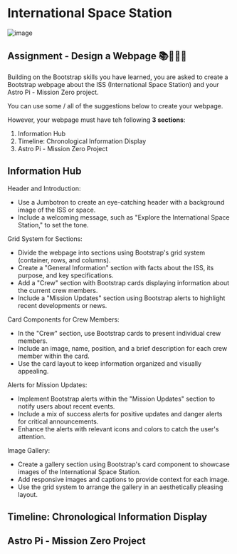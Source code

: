 # International Space Station

![image](https://github.com/ross-bish/Bootstrap/assets/83789503/4c005cc9-f3cf-42c2-9e4a-49dc47d7e1f5)

## Assignment - Design a Webpage 📚👨🏽‍💻

Building on the Bootstrap skills you have learned, you are asked to create a Bootstrap webpage about the ISS (International Space Station) and your Astro Pi - Mission Zero project.

You can use some / all of the suggestions below to create your webpage.

However, your webpage must have teh following **3 sections**:

1. Information Hub
2. Timeline: Chronological Information Display
3. Astro Pi - Mission Zero Project

## Information Hub
Header and Introduction:
   - Use a Jumbotron to create an eye-catching header with a background image of the ISS or space.
   - Include a welcoming message, such as "Explore the International Space Station," to set the tone.

Grid System for Sections:
   - Divide the webpage into sections using Bootstrap's grid system (container, rows, and columns).
   - Create a "General Information" section with facts about the ISS, its purpose, and key specifications.
   - Add a "Crew" section with Bootstrap cards displaying information about the current crew members.
   - Include a "Mission Updates" section using Bootstrap alerts to highlight recent developments or news.

Card Components for Crew Members:
   - In the "Crew" section, use Bootstrap cards to present individual crew members.
   - Include an image, name, position, and a brief description for each crew member within the card.
   - Use the card layout to keep information organized and visually appealing.

Alerts for Mission Updates:
   - Implement Bootstrap alerts within the "Mission Updates" section to notify users about recent events.
   - Include a mix of success alerts for positive updates and danger alerts for critical announcements.
   - Enhance the alerts with relevant icons and colors to catch the user's attention.

Image Gallery:
   - Create a gallery section using Bootstrap's card component to showcase images of the International Space Station.
   - Add responsive images and captions to provide context for each image.
   - Use the grid system to arrange the gallery in an aesthetically pleasing layout.


## Timeline: Chronological Information Display


## Astro Pi - Mission Zero Project
